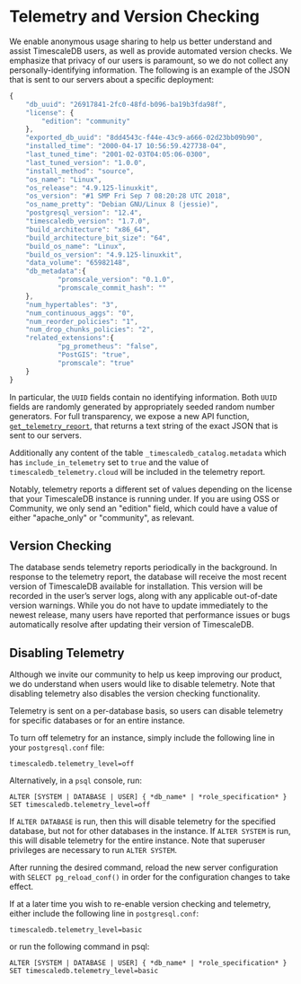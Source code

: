 # Telemetry and Version Checking
We enable anonymous usage sharing to help us better
understand and assist TimescaleDB users, as well as provide automated version
checks. We emphasize that privacy of our users is paramount, so we do not
collect any personally-identifying information. The following is an example of
the JSON that is sent to our servers about a specific deployment:

```javascript
{
	"db_uuid": "26917841-2fc0-48fd-b096-ba19b3fda98f",
	"license": {
		"edition": "community"
	},
	"exported_db_uuid": "8dd4543c-f44e-43c9-a666-02d23bb09b90",
	"installed_time": "2000-04-17 10:56:59.427738-04",
	"last_tuned_time": "2001-02-03T04:05:06-0300",
	"last_tuned_version": "1.0.0",
	"install_method": "source",
	"os_name": "Linux",
	"os_release": "4.9.125-linuxkit",
	"os_version": "#1 SMP Fri Sep 7 08:20:28 UTC 2018",
	"os_name_pretty": "Debian GNU/Linux 8 (jessie)",
	"postgresql_version": "12.4",
	"timescaledb_version": "1.7.0",
	"build_architecture": "x86_64",
	"build_architecture_bit_size": "64",
	"build_os_name": "Linux",
	"build_os_version": "4.9.125-linuxkit",
	"data_volume": "65982148",
	"db_metadata":{ 
			"promscale_version": "0.1.0", 
			"promscale_commit_hash": ""
    },
	"num_hypertables": "3",
	"num_continuous_aggs": "0",
	"num_reorder_policies": "1",
	"num_drop_chunks_policies": "2",
	"related_extensions":{
			"pg_prometheus": "false",
			"PostGIS": "true", 
			"promscale": "true"
    }
}
```

In particular, the `UUID` fields contain no identifying information.
Both `UUID` fields are randomly generated by appropriately seeded
random number generators.  For full transparency, we expose a
new API function, [`get_telemetry_report`][get_telemetry_report], that returns
a text string of the exact JSON that is sent to our servers.

Additionally any content of the table `_timescaledb_catalog.metadata` which has
`include_in_telemetry` set to `true` and the value of `timescaledb_telemetry.cloud`
will be included in the telemetry report.

Notably, telemetry reports a different set of values depending on the license
that your TimescaleDB instance is running under. If you are using OSS or Community,
we only send an "edition" field, which could have a value of either "apache_only" or "community",
as relevant.


## Version Checking
The database sends telemetry reports periodically in the background.
In response to the telemetry report, the database will receive the most recent
version of TimescaleDB available for installation. This version will be
recorded in the user’s server logs, along with any applicable out-of-date
version warnings. While you do not have to update immediately to the newest
release, many users have reported that performance issues or bugs
automatically resolve after updating their version of TimescaleDB.

## Disabling Telemetry
Although we invite our community to help us keep improving our
product, we do understand when users would like to disable telemetry. Note that
disabling telemetry also disables the version checking functionality.

Telemetry is sent on a per-database basis, so users can disable telemetry for specific databases or for an entire instance.

To turn off telemetry for an instance, simply include the following line
in your `postgresql.conf` file:

```
timescaledb.telemetry_level=off
```

Alternatively, in a `psql` console, run:

```
ALTER [SYSTEM | DATABASE | USER] { *db_name* | *role_specification* } SET timescaledb.telemetry_level=off
```

If `ALTER DATABASE` is run, then this will disable telemetry for the specified
database, but not for other databases in the instance. If `ALTER SYSTEM` is
run, this will disable telemetry for the entire instance.
Note that superuser privileges are necessary to run `ALTER SYSTEM`.

After running the desired command, reload the new server configuration with `SELECT pg_reload_conf()` in order
for the configuration changes to take effect.

If at a later time you wish to re-enable version checking and telemetry, either
include the following line in `postgresql.conf`:

```
timescaledb.telemetry_level=basic
```

or run the following command in psql:

```
ALTER [SYSTEM | DATABASE | USER] { *db_name* | *role_specification* } SET timescaledb.telemetry_level=basic
```

[get_telemetry_report]: /api#get_telemetry_report
